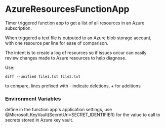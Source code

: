 ﻿# AzureResourcesFunctionApp
Timer triggered function app to get a list of all resources in an Azure subscription.

When triggered a text file is outputed to an Azure blob storage account, with one resource per line for ease of comparison.

The intent is to create a log of resources so if issues occur can easily review changes made to Azure resources to help diagnose.

Use:
```
diff --unified file1.txt file2.txt
```
to compare, lines prefixed with - indicate deletions, + for additions

### Environment Variables
define in the function app's application settings, use @Microsoft.KeyVault(SecretUri=SECRET_IDENTIFIER) for the value to call to secrets stored in Azure key vault.
